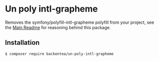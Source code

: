 # Un poly intl-grapheme

Removes the symfony/polyfill-intl-grapheme polyfill from your project, see the [Main Readme](https://github.com/backendtea/un-poly-all)
for reasoning behind this package.

## Installation

```bash
$ composer require backentea/un-poly-intl-grapheme
```